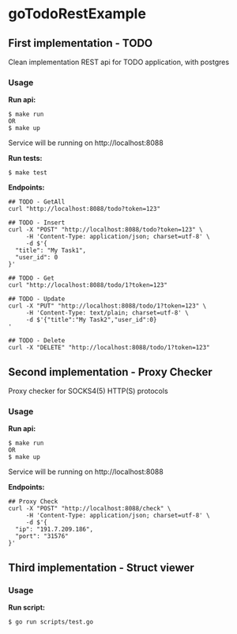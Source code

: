 # goTodoRestExample

## First implementation - TODO
Clean implementation REST api for TODO application, with postgres

### Usage
**Run api:**
~~~
$ make run
OR
$ make up 
~~~
Service will be running on http://localhost:8088

**Run tests:**
~~~
$ make test
~~~


**Endpoints:**

```$sh
## TODO - GetAll
curl "http://localhost:8088/todo?token=123"

## TODO - Insert
curl -X "POST" "http://localhost:8088/todo?token=123" \
     -H 'Content-Type: application/json; charset=utf-8' \
     -d $'{
  "title": "My Task1",
  "user_id": 0
}'

## TODO - Get
curl "http://localhost:8088/todo/1?token=123"

## TODO - Update
curl -X "PUT" "http://localhost:8088/todo/1?token=123" \
     -H 'Content-Type: text/plain; charset=utf-8' \
     -d $'{"title":"My Task2","user_id":0}
'

## TODO - Delete
curl -X "DELETE" "http://localhost:8088/todo/1?token=123"

```

## Second implementation - Proxy Checker
Proxy checker for SOCKS4(5) HTTP(S) protocols
### Usage
**Run api:**
~~~
$ make run
OR
$ make up 
~~~
Service will be running on http://localhost:8088

**Endpoints:**
```$sh
## Proxy Check
curl -X "POST" "http://localhost:8088/check" \
     -H 'Content-Type: application/json; charset=utf-8' \
     -d $'{
  "ip": "191.7.209.186",
  "port": "31576"
}'
```

## Third implementation - Struct viewer

### Usage
**Run script:**
~~~
$ go run scripts/test.go
~~~